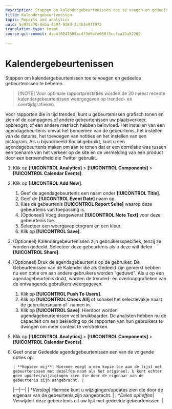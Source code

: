 ```yaml
---
description: Stappen om kalendergebeurtenissen toe te voegen en gedeelde gebeurtenissen te beheren.
title: Kalendergebeurtenissen
topic: Reports and analytics
uuid: 5e928c70-8eba-4a97-928d-2c4b3e9ff972
translation-type: tm+mt
source-git-commit: dabaf6247695bc4f3d9bfe668f3ccfca12a52269

---
```



# Kalendergebeurtenissen

Stappen om kalendergebeurtenissen toe te voegen en gedeelde gebeurtenissen te beheren.

>[!NOTE] Voor optimale rapportprestaties worden de 20 meest recente kalendergebeurtenissen weergegeven op trended- en overtijdgrafieken.

Voor rapporten die in tijd trended, kunt u gebeurtenissen grafisch tonen en zien of de campagnes of andere gebeurtenissen uw plaatsverkeer, opbrengst, of een andere metrisch hebben beïnvloed. Het instellen van een agendagebeurtenis omvat het benoemen van de gebeurtenis, het instellen van de datums, het toevoegen van notities en het instellen van een pictogram. Als u bijvoorbeeld Social gebruikt, kunt u een agendagebeurtenis maken om aan te tonen dat er een correlatie was tussen een toename van het verkeer op de site en de vermelding van een product door een beroemdheid die Twitter gebruikt.

1. Klik op **[!UICONTROL Analytics]** > **[!UICONTROL Components]** > **[!UICONTROL Calendar Events]**.
1. Klik op **[!UICONTROL Add New]**.
   1. Geef de agendagebeurtenis een naam onder **[!UICONTROL Title]**.
   1. Geef de **[!UICONTROL Event Date]** naam op.
   1. Kies de gebeurtenis **[!UICONTROL Report Suite]** waarop deze gebeurtenis van toepassing is.
   1. (Optioneel) Voeg desgewenst **[!UICONTROL Note Text]** voor deze gebeurtenis toe.
   1. Selecteer een weergavepictogram en een kleur.
   1. Klik op **[!UICONTROL Save]**.
1. (Optioneel) Kalendergebeurtenissen zijn gebruikersspecifiek, tenzij ze worden gedeeld. Selecteer deze gebeurtenis als u deze wilt delen **[!UICONTROL Share]**.
1. (Optioneel) Druk de agendagebeurtenis op de gebruiker. De Gebeurtenissen van de Kalender die als Gedeeld zijn gemerkt hebben nu een optie om aan andere gebruikers worden &quot;geduwd&quot;. Als u op een agendagebeurtenis drukt, worden de trended- en overloopgrafieken van de ontvangende gebruikers weergegeven.
   1. Klik op **[!UICONTROL Push To Users]**.
   1. Klik op **[!UICONTROL Check All]** of schakel het selectievakje naast de gebruikersnaam of -namen in.
   1. Klik op **[!UICONTROL Save]**.
   Hierdoor worden agendagebeurtenissen veel bruikbaarder. De analisten hebben nu de capaciteit om een bekleding op de rapporten van hun gebruikers te dwingen om meer context te verstrekken.
1. Klik op **[!UICONTROL Analytics]** > **[!UICONTROL Components]** > **[!UICONTROL Calendar Events]**.
1. Geef onder Gedeelde agendagebeurtenissen een van de volgende opties op:

       | **Kopieer mij**| Hiermee voegt u een kopie toe aan de lijst met gebeurtenissen met dezelfde naam als het origineel. U kunt echter geen updates/wijzigingen zien die door de eigenaar van de gebeurtenis zijn aangebracht. |
    |—|—|
    | **Verslag*| Hiermee kunt u wijzigingen/updates zien die door de eigenaar van de gebeurtenis zijn aangebracht. |
    | **Delen opheffen*| Verwijdert deze gebeurtenis uit uw lijst met gedeelde gebeurtenissen. |
   
